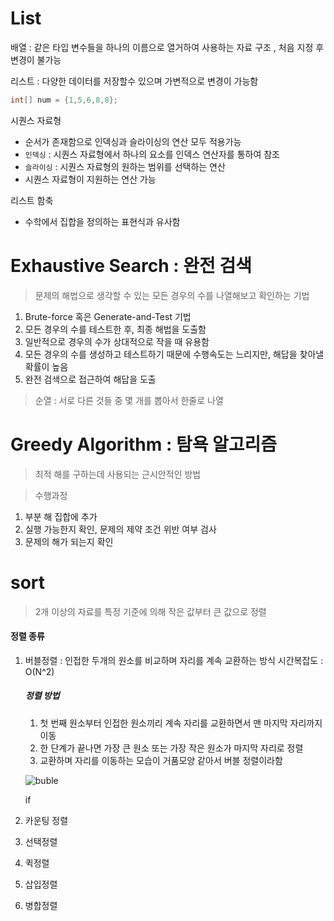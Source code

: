 # List

 배열 : 같은 타입 변수들을 하나의 이름으로 열거하여 사용하는 자료 구조 , 처음 지정 후 변경이 불가능
 
 리스트 : 다양한 데이터를 저장할수 있으며 가변적으로 변경이 가능함

 ~~~java
 int[] num = {1,5,6,8,8};
 ~~~

 시퀀스 자료형
 
 - 순서가 존재함으로 인덱싱과 슬라이싱의 연산 모두 적용가능
 - `인덱싱` : 시퀀스 자료형에서 하나의 요소를 인덱스 연산자를 통하여 참조
 - `슬라이싱` : 시퀀스 자료형의 원하는 범위를 선택하는 연산
 - 시퀀스 자료형이 지원하는 연산 가능

 리스트 함축
 
 - 수학에서 집합을 정의하는 표현식과 유사함

# Exhaustive Search : 완전 검색

> 문제의 해법으로 생각할 수 있는 모든 경우의 수를 나열해보고 확인하는 기법

1. Brute-force 혹은 Generate-and-Test 기법
2. 모든 경우의 수를 테스트한 후, 최종 해법을 도출함
3. 일반적으로 경우의 수가 상대적으로 작을 때 유용함
4. 모든 경우의 수를 생성하고 테스트하기 때문에 수행속도는 느리지만, 해답을 찾아낼 확률이 높음
5. 완전 검색으로 접근하여 해답을 도출

> 순열 : 서로 다른 것들 중 몇 개를 뽑아서 한줄로 나열

# Greedy Algorithm : 탐욕 알고리즘

> 최적 해를 구하는데 사용되는 근시안적인 방법

> 수행과정
1. 부분 해 집합에 추가
2. 실행 가능한지 확인, 문제의 제약 조건 위반 여부 검사
3. 문제의 해가 되는지 확인


# sort

> 2개 이상의 자료를 특정 기준에 의해 작은 값부터 큰 값으로 정렬

#### 정렬 종류

1. 버블정렬 : 인접한 두개의 원소를 비교하며 자리를 계속 교환하는 방식
    시간복잡도 : O(N^2)

    ##### 정렬 방법
    1. 첫 번째 원소부터 인접한 원소끼리 계속 자리를 교환하면서 맨 마지막 자리까지 이동
    2. 한 단계가 끝나면 가장 큰 원소 또는 가장 작은 원소가 마지막 자리로 정렬
    3. 교환하며 자리를 이동하는 모습이 거품모양 같아서 버블 정렬이라함

    ![buble](http://cfile5.uf.tistory.com/image/265C7C3B54C20190083A30)

    if


2. 카운팅 정렬
3. 선택정렬
4. 퀵정렬
5. 삽입정렬
6. 병합정렬
